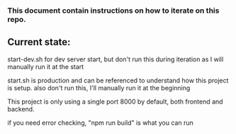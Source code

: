 ### This document contain instructions on how to iterate on this repo.

## Current state:
start-dev.sh for dev server start, but don't run this during iteration as I will manually run it at the start

start.sh is production and can be referenced to understand how this project is setup. also don't run this, I'll manually run it at the beginning

This project is only using a single port 8000 by default, both frontend and backend.

if you need error checking, "npm run build" is what you can run

